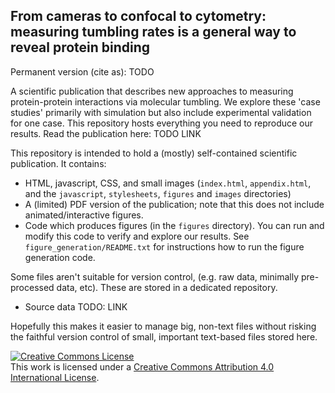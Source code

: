 ## From cameras to confocal to cytometry: measuring tumbling rates is a general way to reveal protein binding

Permanent version (cite as): TODO

A scientific publication that describes new approaches to measuring protein-protein interactions via molecular tumbling. We explore these 'case studies' primarily with simulation but also include experimental validation for one case. This repository hosts everything you need to reproduce our results. Read the publication here: TODO LINK

This repository is intended to hold a (mostly) self-contained scientific publication. It contains:

* HTML, javascript, CSS, and small images (`index.html`, `appendix.html`, and the `javascript`, `stylesheets`, `figures` and `images` directories)
* A (limited) PDF version of the publication; note that this does not include animated/interactive figures.
* Code which produces figures (in the `figures` directory). You can run and modify this code to verify and explore our results. See `figure_generation/README.txt` for instructions how to run the figure generation code.

Some files aren't suitable for version control, (e.g. raw data, minimally pre-processed data, etc). These are stored in a dedicated repository.
* Source data TODO: LINK

Hopefully this makes it easier to manage big, non-text files without risking the faithful version control of small, important text-based files stored here.

<a rel="license" href="http://creativecommons.org/licenses/by/4.0/"><img alt="Creative Commons License" style="border-width:0" src="https://i.creativecommons.org/l/by/4.0/88x31.png" /></a><br />This work is licensed under a <a rel="license" href="http://creativecommons.org/licenses/by/4.0/">Creative Commons Attribution 4.0 International License</a>.
